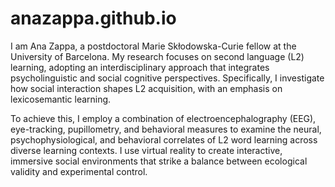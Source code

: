 # anazappa.github.io

I am Ana Zappa, a postdoctoral Marie Skłodowska-Curie fellow at the University of Barcelona. My research focuses on second language (L2) learning, adopting an interdisciplinary approach that integrates psycholinguistic and social cognitive perspectives. Specifically, I investigate how social interaction shapes L2 acquisition, with an emphasis on lexicosemantic learning.

To achieve this, I employ a combination of electroencephalography (EEG), eye-tracking, pupillometry, and behavioral measures to examine the neural, psychophysiological, and behavioral correlates of L2 word learning across diverse learning contexts. I use virtual reality to create interactive, immersive social environments that strike a balance between ecological validity and experimental control.

